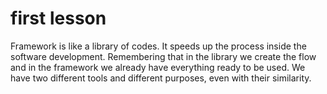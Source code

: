 # **first lesson**
Framework is like a library of codes. It speeds up the process inside the software development.
Remembering that in the library we create the flow and in the framework we already have everything ready to be used. We have two different tools and different purposes, even with their similarity. 